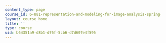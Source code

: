 ```yaml
---
content_type: page
course_id: 6-881-representation-and-modeling-for-image-analysis-spring-2005
layout: course_home
title: ''
type: course
uid: b64351a9-d8b1-d76f-5cb6-d7d607e4f596
---
```

